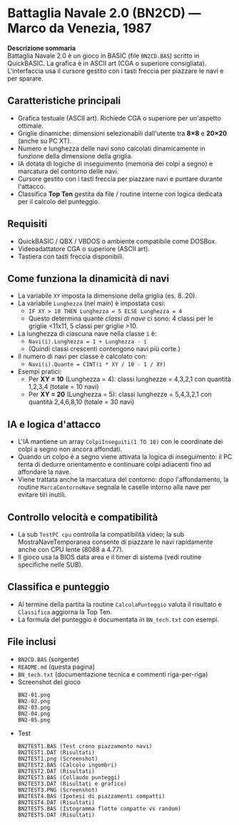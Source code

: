 # Battaglia Navale 2.0 (BN2CD) — Marco da Venezia, 1987

**Descrizione sommaria**  
Battaglia Navale 2.0 è un gioco in BASIC (file `BN2CD.BAS`) scritto in QuickBASIC. La grafica è in ASCII art (CGA o superiore consigliata). L'interfaccia usa il cursore gestito con i tasti freccia per piazzare le navi e per sparare.

## Caratteristiche principali
- Grafica testuale (ASCII art). Richiede CGA o superiore per un'aspetto ottimale.
- Griglie dinamiche: dimensioni selezionabili dall'utente tra **8×8** e **20×20** (anche su PC XT).
- Numero e lunghezza delle navi sono calcolati dinamicamente in funzione della dimensione della griglia.
- IA dotata di logiche di inseguimento (memoria dei colpi a segno) e marcatura del contorno delle navi.
- Cursore gestito con i tasti freccia per piazzare navi e puntare durante l'attacco.
- Classifica **Top Ten** gestita da file / routine interne con logica dedicata per il calcolo del punteggio.

## Requisiti
- QuickBASIC / QBX / VBDOS o ambiente compatibile come DOSBox.
- Videoadattatore CGA o superiore (ASCII art).
- Tastiera con tasti freccia disponibili.

## Come funziona la dinamicità di navi
- La variabile `XY` imposta la dimensione della griglia (es. 8..20).
- La variabile `Lunghezza` (nel main) è impostata così:
  - `IF XY > 10 THEN Lunghezza = 5 ELSE Lunghezza = 4`
  - Questo determina quante *classi di nave* ci sono: 4 classi per le griglie <11x11, 5 classi per griglie >10.
- La lunghezza di ciascuna nave nella classe `i` è:
  - `Navi(i).Lunghezza = 1 + Lunghezza - i`
  - (Quindi classi crescenti contengono navi più corte.)
- Il numero di navi per classe è calcolato con:
  - `Navi(i).Quante = CINT(i * XY / 10 - 1 / XY)`
- Esempi pratici:
  - Per **XY = 10** (Lunghezza = 4): classi lunghezze = 4,3,2,1 con quantità 1,2,3,4 (totale = 10 navi)
  - Per **XY = 20** (Lunghezza = 5): classi lunghezze = 5,4,3,2,1 con quantità 2,4,6,8,10 (totale = 30 navi)

## IA e logica d'attacco
- L'IA mantiene un array `ColpiInseguiti(1 TO 10)` con le coordinate dei colpi a segno non ancora affondati.
- Quando un colpo è a segno viene attivata la logica di inseguimento: il PC tenta di dedurre orientamento e continuare colpi adiacenti fino ad affondare la nave.
- Viene trattata anche la marcatura del contorno: dopo l'affondamento, la routine `MarcaContornoNave` segnala le caselle intorno alla nave per evitare tiri inutili.

## Controllo velocità e compatibilità
- La sub `TestPC cpu` controlla la compatibilità video; la sub MostraNaveTemporanea consente di piazzare le navi rapidamente anche con CPU lente (8088 a 4.77).
- Il gioco usa la BIOS data area e il timer di sistema (vedi routine specifiche nelle SUB).

## Classifica e punteggio
- Al termine della partita la routine `CalcolaPunteggio` valuta il risultato e `Classifica` aggiorna la Top Ten.
- La formula del punteggio è documentata in `BN_tech.txt` con esempi.

## File inclusi
- `BN2CD.BAS` (sorgente)
- `README.md` (questa pagina)
- `BN_tech.txt` (documentazione tecnica e commenti riga-per-riga)
-  Screenshot del gioco
   ```
   BN2-01.png
   BN2-02.png
   BN2-03.png
   BN2-04.png
   BN2-05.png
-  Test
   ```
   BN2TEST1.BAS (Test crono piazzamento navi)
   BN2TEST1.DAT (Risultati)
   BN2TEST1.png (Screenshot)
   BN2TEST2.BAS (Calcolo ingombri)
   BN2TEST2.DAT (Risultati)
   BN2TEST3.BAS (Collaudo punteggi)
   BN2TEST3.DAT (Risultati e grafico)
   BN2TEST3.PNG (Screenshot)
   BN2TEST4.BAS (Ipotesi di piazzamenti compatti)
   BN2TEST4.DAT (Risultati)
   BN2TEST5.BAS (Istogramma flotte compatte vs random)
   BN2TEST5.DAT (Risultati)


